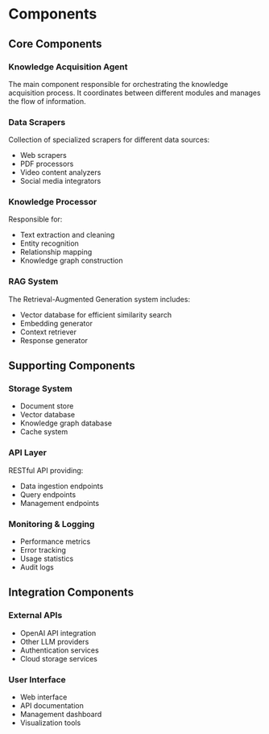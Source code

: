 # Components

## Core Components

### Knowledge Acquisition Agent

The main component responsible for orchestrating the knowledge acquisition process. It coordinates between different modules and manages the flow of information.

### Data Scrapers

Collection of specialized scrapers for different data sources:
- Web scrapers
- PDF processors
- Video content analyzers
- Social media integrators

### Knowledge Processor

Responsible for:
- Text extraction and cleaning
- Entity recognition
- Relationship mapping
- Knowledge graph construction

### RAG System

The Retrieval-Augmented Generation system includes:
- Vector database for efficient similarity search
- Embedding generator
- Context retriever
- Response generator

## Supporting Components

### Storage System

- Document store
- Vector database
- Knowledge graph database
- Cache system

### API Layer

RESTful API providing:
- Data ingestion endpoints
- Query endpoints
- Management endpoints

### Monitoring & Logging

- Performance metrics
- Error tracking
- Usage statistics
- Audit logs

## Integration Components

### External APIs

- OpenAI API integration
- Other LLM providers
- Authentication services
- Cloud storage services

### User Interface

- Web interface
- API documentation
- Management dashboard
- Visualization tools
